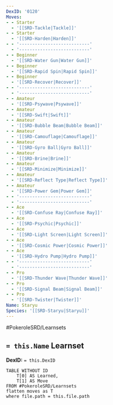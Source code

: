 ```yaml
---
DexID: '0120'
Moves:
- - Starter
  - '[[SRD-Tackle|Tackle]]'
- - Starter
  - '[[SRD-Harden|Harden]]'
- - '---------------------------'
  - '---------------------------'
- - Beginner
  - '[[SRD-Water Gun|Water Gun]]'
- - Beginner
  - '[[SRD-Rapid Spin|Rapid Spin]]'
- - Beginner
  - '[[SRD-Recover|Recover]]'
- - '---------------------------'
  - '---------------------------'
- - Amateur
  - '[[SRD-Psywave|Psywave]]'
- - Amateur
  - '[[SRD-Swift|Swift]]'
- - Amateur
  - '[[SRD-Bubble Beam|Bubble Beam]]'
- - Amateur
  - '[[SRD-Camouflage|Camouflage]]'
- - Amateur
  - '[[SRD-Gyro Ball|Gyro Ball]]'
- - Amateur
  - '[[SRD-Brine|Brine]]'
- - Amateur
  - '[[SRD-Minimize|Minimize]]'
- - Amateur
  - '[[SRD-Reflect Type|Reflect Type]]'
- - Amateur
  - '[[SRD-Power Gem|Power Gem]]'
- - '---------------------------'
  - '---------------------------'
- - Ace
  - '[[SRD-Confuse Ray|Confuse Ray]]'
- - Ace
  - '[[SRD-Psychic|Psychic]]'
- - Ace
  - '[[SRD-Light Screen|Light Screen]]'
- - Ace
  - '[[SRD-Cosmic Power|Cosmic Power]]'
- - Ace
  - '[[SRD-Hydro Pump|Hydro Pump]]'
- - '---------------------------'
  - '---------------------------'
- - Pro
  - '[[SRD-Thunder Wave|Thunder Wave]]'
- - Pro
  - '[[SRD-Signal Beam|Signal Beam]]'
- - Pro
  - '[[SRD-Twister|Twister]]'
Name: Staryu
Species: '[[SRD-Staryu|Staryu]]'
---
```


#PokeroleSRD/Learnsets

## `= this.Name` Learnset

**DexID:** `= this.DexID`

```dataview
TABLE WITHOUT ID
    T[0] AS Learned,
    T[1] AS Move
FROM #PokeroleSRD/Learnsets
flatten moves as T
where file.path = this.file.path
```
